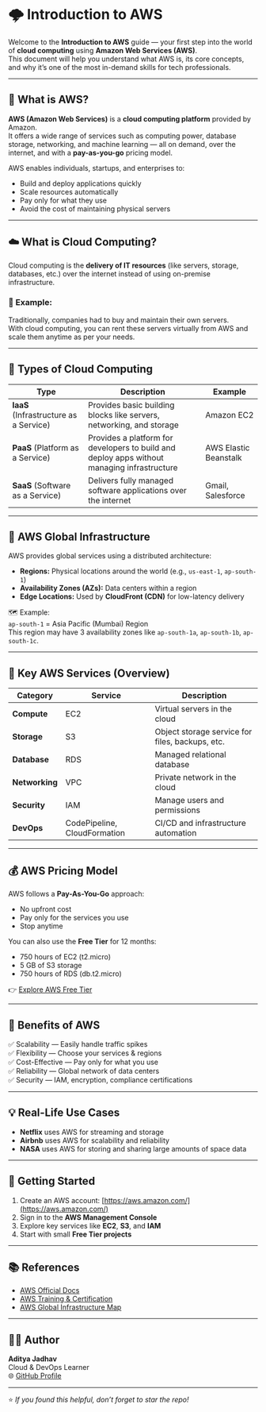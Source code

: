# 🌩️ Introduction to AWS

Welcome to the **Introduction to AWS** guide — your first step into the world of **cloud computing** using **Amazon Web Services (AWS)**.  
This document will help you understand what AWS is, its core concepts, and why it’s one of the most in-demand skills for tech professionals.

---

## 🧭 What is AWS?

**AWS (Amazon Web Services)** is a **cloud computing platform** provided by Amazon.  
It offers a wide range of services such as computing power, database storage, networking, and machine learning — all on demand, over the internet, and with a **pay-as-you-go** pricing model.

AWS enables individuals, startups, and enterprises to:
- Build and deploy applications quickly  
- Scale resources automatically  
- Pay only for what they use  
- Avoid the cost of maintaining physical servers  

---

## ☁️ What is Cloud Computing?

Cloud computing is the **delivery of IT resources** (like servers, storage, databases, etc.) over the internet instead of using on-premise infrastructure.

### 🔹 Example:
Traditionally, companies had to buy and maintain their own servers.  
With cloud computing, you can rent these servers virtually from AWS and scale them anytime as per your needs.

---

## 🧩 Types of Cloud Computing

| Type | Description | Example |
|------|--------------|----------|
| **IaaS** (Infrastructure as a Service) | Provides basic building blocks like servers, networking, and storage | Amazon EC2 |
| **PaaS** (Platform as a Service) | Provides a platform for developers to build and deploy apps without managing infrastructure | AWS Elastic Beanstalk |
| **SaaS** (Software as a Service) | Delivers fully managed software applications over the internet | Gmail, Salesforce |

---

## 🔰 AWS Global Infrastructure

AWS provides global services using a distributed architecture:

- **Regions:** Physical locations around the world (e.g., `us-east-1`, `ap-south-1`)
- **Availability Zones (AZs):** Data centers within a region
- **Edge Locations:** Used by **CloudFront (CDN)** for low-latency delivery

🗺️ Example:  
`ap-south-1` = Asia Pacific (Mumbai) Region  
This region may have 3 availability zones like `ap-south-1a`, `ap-south-1b`, `ap-south-1c`.

---

## 🔧 Key AWS Services (Overview)

| Category | Service | Description |
|-----------|----------|--------------|
| **Compute** | EC2 | Virtual servers in the cloud |
| **Storage** | S3 | Object storage service for files, backups, etc. |
| **Database** | RDS | Managed relational database |
| **Networking** | VPC | Private network in the cloud |
| **Security** | IAM | Manage users and permissions |
| **DevOps** | CodePipeline, CloudFormation | CI/CD and infrastructure automation |

---

## 💰 AWS Pricing Model

AWS follows a **Pay-As-You-Go** approach:
- No upfront cost  
- Pay only for the services you use  
- Stop anytime

You can also use the **Free Tier** for 12 months:
- 750 hours of EC2 (t2.micro)
- 5 GB of S3 storage
- 750 hours of RDS (db.t2.micro)

👉 [Explore AWS Free Tier](https://aws.amazon.com/free/)

---

## 🧠 Benefits of AWS

✅ Scalability — Easily handle traffic spikes  
✅ Flexibility — Choose your services & regions  
✅ Cost-Effective — Pay only for what you use  
✅ Reliability — Global network of data centers  
✅ Security — IAM, encryption, compliance certifications  

---

## 💡 Real-Life Use Cases

- **Netflix** uses AWS for streaming and storage  
- **Airbnb** uses AWS for scalability and reliability  
- **NASA** uses AWS for storing and sharing large amounts of space data  

---

## 🧭 Getting Started

1. Create an AWS account: [https://aws.amazon.com/](https://aws.amazon.com/)
2. Sign in to the **AWS Management Console**
3. Explore key services like **EC2**, **S3**, and **IAM**
4. Start with small **Free Tier projects**

---

## 📚 References

- [AWS Official Docs](https://docs.aws.amazon.com/)
- [AWS Training & Certification](https://aws.amazon.com/training/)
- [AWS Global Infrastructure Map](https://aws.amazon.com/about-aws/global-infrastructure/)

---

## 👨‍💻 Author

**Aditya Jadhav**  
Cloud & DevOps Learner  
🌐 [GitHub Profile](https://github.com/AdiJadhav1608)

---

⭐ *If you found this helpful, don’t forget to star the repo!*
